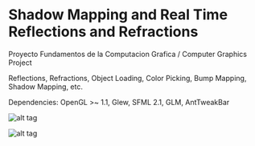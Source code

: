 Shadow Mapping and Real Time Reflections and Refractions
======

Proyecto Fundamentos de la Computacion Grafica / Computer Graphics Project

Reflections, Refractions, Object Loading, Color Picking, Bump Mapping, Shadow Mapping, etc.

Dependencies: OpenGL >~ 1.1, Glew, SFML 2.1, GLM, AntTweakBar

![alt tag](http://i.imgur.com/jFKkoJx.png)

![alt tag](http://i.imgur.com/fWzno37.png)

